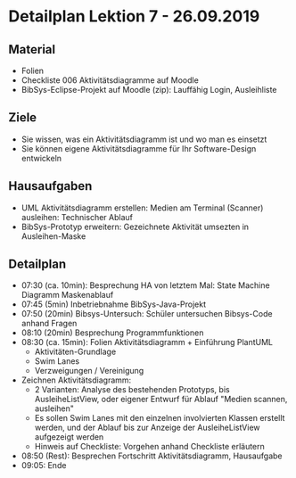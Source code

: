 Detailplan Lektion 7 - 26.09.2019
===========================================

Material
--------
* Folien
* Checkliste 006 Aktivitätsdiagramme auf Moodle
* BibSys-Eclipse-Projekt auf Moodle (zip): Lauffähig Login, Ausleihliste

Ziele
-----
* Sie wissen, was ein Aktivitätsdiagramm ist und wo man es einsetzt
* Sie können eigene Aktivitätsdiagramme für Ihr Software-Design entwickeln

Hausaufgaben
---------------

* UML Aktivitätsdiagramm erstellen: Medien am Terminal (Scanner) ausleihen: Technischer Ablauf
* BibSys-Prototyp erweitern: Gezeichnete Aktivität umsezten in Ausleihen-Maske

Detailplan
----------

* 07:30 (ca. 10min): Besprechung HA von letztem Mal: State Machine Diagramm Maskenablauf
* 07:45 (5min) Inbetriebnahme BibSys-Java-Projekt
* 07:50 (20min) Bibsys-Untersuch: Schüler untersuchen Bibsys-Code anhand Fragen
* 08:10 (20min) Besprechung Programmfunktionen
* 08:30 (ca. 15min): Folien Aktivitätsdiagramm + Einführung PlantUML
  * Aktivitäten-Grundlage
  * Swim Lanes
  * Verzweigungen / Vereinigung
* Zeichnen Aktivitätsdiagramm:
  * 2 Varianten: Analyse des bestehenden Prototyps, bis AusleiheListView, oder eigener Entwurf für Ablauf "Medien scannen, ausleihen"
  * Es sollen Swim Lanes mit den einzelnen involvierten Klassen erstellt werden, und der Ablauf bis zur Anzeige der AusleiheListView aufgezeigt werden
  * Hinweis auf Checkliste: Vorgehen anhand Checkliste erläutern
* 08:50 (Rest): Besprechen Fortschritt Aktivitätsdiagramm, Hausaufgabe
* 09:05: Ende

